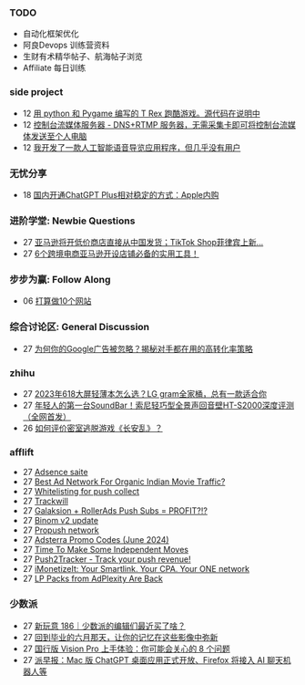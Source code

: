 ### TODO
-  自动化框架优化
-  阿良Devops 训练营资料
-  生财有术精华帖子、航海帖子浏览
-  Affiliate 每日训练

### side project
<!-- sideproject:START -->
-  12 [用 python 和 Pygame 编写的 T Rex 跑酷游戏。源代码在说明中](https://www.youtube.com/watch?v=pZySIXSelCA)
-  12 [控制台流媒体服务器 - DNS+RTMP 服务器，无需采集卡即可将控制台流媒体发送至个人电脑](https://github.com/Aioros/console-streaming-server)
-  12 [我开发了一款人工智能语音导览应用程序，但几乎没有用户](https://www.reddit.com/r/SideProject/comments/18gpp0e/ive_built_an_ai_audio_tour_app_but_have_almost_no/)<!-- sideproject:END -->


### 无忧分享
<!-- ruyo:START -->
-  18 [国内开通ChatGPT Plus相对稳定的方式：Apple内购](https://51.ruyo.net/18681.html)<!-- ruyo:END -->

### 进阶学堂: Newbie Questions
<!-- advertcn1:START -->
-  27 [亚马逊将开低价商店直接从中国发货；TikTok Shop菲律宾上新...](https://www.advertcn.com/thread-115511-1-1.html)
-  27 [6个跨境电商亚马逊开设店铺必备的实用工具！](https://www.advertcn.com/thread-115509-1-1.html)<!-- advertcn1:END -->

### 步步为赢: Follow Along
<!-- advertcn2:START -->
-  06 [打算做10个网站](https://www.advertcn.com/thread-115247-1-1.html)<!-- advertcn2:END -->

### 综合讨论区: General Discussion
<!-- advertcn3:START -->
-  27 [为何你的Google广告被忽略？揭秘对手都在用的高转化率策略](https://www.advertcn.com/thread-115514-1-1.html)<!-- advertcn3:END -->


### zhihu
<!-- zhihu:START -->
-  27 [2023年618大屏轻薄本怎么选？LG gram全家桶，总有一款适合你](http://zhuanlan.zhihu.com/p/632641888?utm_campaign=rss&utm_medium=rss&utm_source=rss&utm_content=title)
-  27 [年轻人的第一台SoundBar！索尼轻巧型全景声回音壁HT-S2000深度评测（全网首发）](http://zhuanlan.zhihu.com/p/630990296?utm_campaign=rss&utm_medium=rss&utm_source=rss&utm_content=title)
-  26 [如何评价密室逃脱游戏《长安乱》？](http://www.zhihu.com/question/563950552/answer/3045961312?utm_campaign=rss&utm_medium=rss&utm_source=rss&utm_content=title)<!-- zhihu:END -->

### afflift
<!-- afflift:START -->
-  27 [Adsence saite](https://afflift.com/f/threads/adsence-saite.13351/)
-  27 [Best Ad Network For Organic Indian Movie Traffic?](https://afflift.com/f/threads/best-ad-network-for-organic-indian-movie-traffic.13352/)
-  27 [Whitelisting for push collect](https://afflift.com/f/threads/whitelisting-for-push-collect.13356/)
-  27 [Trackwill](https://afflift.com/f/threads/trackwill.4986/)
-  27 [Galaksion + RollerAds Push Subs = PROFIT?!?](https://afflift.com/f/threads/galaksion-rollerads-push-subs-profit.13030/)
-  27 [Binom v2 update](https://afflift.com/f/threads/binom-v2-update.11909/)
-  27 [Propush network](https://afflift.com/f/threads/propush-network.13345/)
-  27 [Adsterra Promo Codes &lpar;June 2024&rpar;](https://afflift.com/f/threads/adsterra-promo-codes-june-2024.13269/)
-  27 [Time To Make Some Independent Moves](https://afflift.com/f/threads/time-to-make-some-independent-moves.13346/)
-  27 [Push2Tracker - Track your push revenue!](https://afflift.com/f/threads/push2tracker-track-your-push-revenue.13278/)
-  27 [iMonetizeIt: Your Smartlink. Your CPA. Your ONE network](https://afflift.com/f/threads/imonetizeit-your-smartlink-your-cpa-your-one-network.3086/)
-  27 [LP Packs from AdPlexity Are Back](https://afflift.com/f/threads/lp-packs-from-adplexity-are-back.13284/)<!-- afflift:END -->

### 少数派
<!-- sspai:START -->
-  27 [新玩意 186｜少数派的编辑们最近买了啥？](https://sspai.com/post/89993)
-  27 [回到毕业的六月那天，让你的记忆在这些影像中弥新](https://sspai.com/post/80318)
-  27 [国行版 Vision Pro 上手体验：你可能会关心的 8 个问题](https://sspai.com/post/89976)
-  27 [派早报：Mac 版 ChatGPT 桌面应用正式开放、Firefox 将接入 AI 聊天机器人等](https://sspai.com/post/89975)<!-- sspai:END -->
